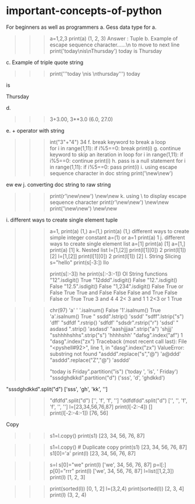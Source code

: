 # important-concepts-of-python
For beginners as well as programmers
a.	Gess data type for a.
>>> a=1,2,3
>>> print(a)
(1, 2, 3)
Answer : Tuple
b.	Example of escape sequence character......\n to move to next line
>>> print('today\nis\nThursday')
today
is
Thursday

c. Example of triple quote string	
>>> print('''today
\nis
\nthursday''')
today

is

Thursday


d.	

>>> 3+3.00, 3**3.0
(6.0, 27.0)

e. + operator with string 
>>> int("3"+"4")
      34
f. break keyword to break a loop  
for i in range(1,11):
    if i%5==0:
        break
    print(i)
g. continue keyword to skip an iteration in loop
for i in range(1,11):
    if i%5==0:
        continue
    print(i)
h. pass is a null statement
for i in range(1,11):
    if i%5==0:
        pass
    print(i)
i.  using escape sequence character in doc string
>>> print('\new\new')

ew
ew
j.
converting doc string to raw string
>>> print(r'\new\new')
\new\new
k. using \ to display escape sequence character
>>> print(r'\\new\\new')
\\new\\new
>>> print('\\new\\new')
\new\new

i. different ways to create single element tuple 
>>> a=1,
>>> print(a)
(1,)
>>> a=(1,)
>>> print(a)
(1,)
different ways to create simple integer constant
>>> a=(1)  or a=1
>>> print(a)
1
j. different ways to create single element list
>>> a=[1]
>>> print(a)
[1]
>>> a=[1,]
>>> print(a)
[1]
k. Nested list
>>> l=[1,[2]]
>>> print(l[1][0])
2
>>> print(l[1])
[2]
>>> l=[1,[2]]
>>> print(l[1][0])
2
>>> print(l[1])
[2]
l. String Slicing
>>> s="hello"
>>> print(s[-3:])
llo
>>> 
>>> print(s[:-3])
he
>>> print(s[:-3:-1])
Ol
String functions
>>> "12".isdigit()
True
>>> "12ddd".isdigit()
False
>>> "12.".isdigit()
False
>>> "12.5".isdigit()
False
>>> "1,234".isdigit()
False
>>> True or False
True
>>> True and False
False
>>> False and True
False
>>> False or True
True
>>> 3 and 4
4
>>> 2< 3 and 1
1
>>> 2<3 or 1
True

>>> chr(97)
'a'
>>> ' '.isalnum()
False
>>> '1'.isalnum()
True
>>> 'a'.isalnum()
True
>>> "    ssdd".lstrip()
'ssdd'
>>> "sdff".lstrip("s")
'dff'
>>> "sdfdf     ".rstrip()
'sdfdf'
>>> "sdsdr".rstrip("r")
'sdsd'
>>> "    asdasd   ".strip()
'asdasd'
>>> "aashjjjaa".strip("a")
'shjjj'
>>> "sshhhhshhs".strip("s")
'hhhhshh'
>>> "dafsg".index("af")
1
>>> "dasg".index("zx")
Traceback (most recent call last):
  File "<pyshell#92>", line 1, in <module>
    "dasg".index("zx")
ValueError: substring not found
>>> "asddd".replace("s","@")
'a@ddd'
>>> "asddd".replace("Z","@")
'asddd'
>>>
>>> "today is Friday".partition("is")
('today ', 'is', ' Friday')
>>> "sssdghdkkd".partition("d")
('sss', 'd', 'ghdkkd')
>>>
"sssdghdkkd".split("d")
['sss', 'gh', 'kk', '']
>>> "dfdfd".split("d")
['', 'f', 'f', '']
>>> "ddfdfdd".split("d")
['', '', 'f', 'f', '', '']
>>> l=[23,34,56,76,87]
>>> print(l[-2:-4])
[]
>>> print(l[-2:-4:-1])
[76, 56]
>>>
Copy

>>> s1=l.copy()
>>> print(s1)
[23, 34, 56, 76, 87]

>>> s1=l.copy()  #  Duplicate copy
>>> print(s1)
[23, 34, 56, 76, 87]
>>> s1[0]='a'
>>> print(l)
[23, 34, 56, 76, 87]

>>> s=l
>>> s[0]="we"
>>> print(l)
['we', 34, 56, 76, 87]
>>> p=l[:]
>>> p[0]="rrr"
>>> print(l)
['we', 34, 56, 76, 87]
>>> l=list([1,2,3])
>>> print(l)
[1, 2, 3]

>>> print(sorted(l))
[0, 1, 2]
>>> l=(3,2,4)
>>> print(sorted(l))
[2, 3, 4]
>>> print(l)
(3, 2, 4)
